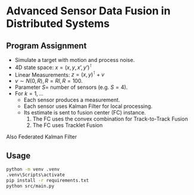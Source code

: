 # Advanced Sensor Data Fusion in Distributed Systems

## Program Assignment 
- Simulate a target with motion and process noise.
- 4D state space: $x = (x, y, x’, y’)^\intercal$
- Linear Measurements: $z = (x, y)^\intercal + v$
- $v \sim N (0, R), R = R I, R = 100$.
- Parameter $S =$ number of sensors (e.g. $S = 4$).
- For $k = 1,...$
  - Each sensor produces a measurement.
  - Each sensor uses Kalman Filter for local processing.
  - Its estimate is sent to fusion center (FC) instance.
    1) The FC uses the convex combination for Track-to-Track Fusion
    2) The FC uses Tracklet Fusion

Also Federated Kalman Filter

## Usage
```sh
python -m venv .venv
.venv\Scripts\activate
pip install -r requirements.txt
python src/main.py
```
